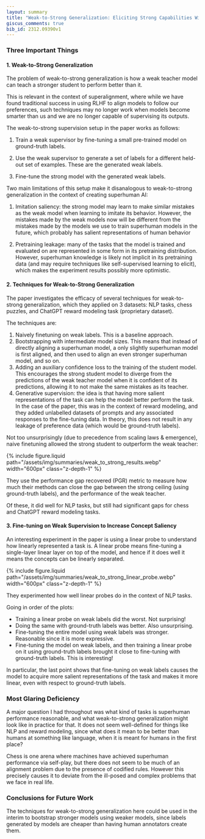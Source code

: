 ```yaml
---
layout: summary
title: "Weak-to-Strong Generalization: Eliciting Strong Capabilities With Weak Supervision"
giscus_comments: true
bib_id: 2312.09390v1
---
```


### Three Important Things

#### 1. Weak-to-Strong Generalization

The problem of weak-to-strong generalization is how a weak teacher model can
teach a stronger student to perform better than it.

This is relevant in the context of superalignment, where
while we have found traditional success in using RLHF to align models
to follow our preferences, such techniques may no longer work when models
become smarter than us and we are no longer capable of supervising its outputs.

The weak-to-strong supervision setup in the paper works as follows:

1. Train a weak supervisor by fine-tuning a small pre-trained model on ground-truth labels.

2. Use the weak supervisor to generate a set of labels for a different held-out
   set of examples. These are the generated weak labels.

3. Fine-tune the strong model with the generated weak labels.

Two main limitations of this setup make it disanalogous to
weak-to-strong generalization in the context of creating superhuman AI:

1. Imitation saliency: the strong model may learn to make similar mistakes as the
   weak model when learning to imitate its behavior. However, the mistakes made by the weak models now will be different from the
   mistakes made by the models we use to train superhuman models
   in the future, which probably has salient representations of human behavior

2. Pretraining leakage: many of the tasks that the model is trained and
   evaluated on are represented in some form in its pretraining distribution.
   However, superhuman knowledge is likely not implicit in its pretraining data
   (and may require techniques like self-supervised learning to elicit), which
   makes the experiment results possibly more optimistic.

#### 2. Techniques for Weak-to-Strong Generalization

The paper investigates the efficacy of several techniques for weak-to-strong
generalization, which they applied on 3 datasets: NLP tasks, chess puzzles, and
ChatGPT reward modeling task (proprietary dataset).

The techniques are:

1. Naively finetuning on weak labels. This is a baseline approach.
2. Bootstrapping with intermediate model sizes. This means that instead of
   directly aligning a superhuman model, a only slightly superhuman model is first aligned, and then used to align an even stronger superhuman model, and so on.
3. Adding an auxiliary confidence loss to the training of the student model.
   This encourages the strong student model to diverge from the predictions of the
   weak teacher model when it is confident of its predictions, allowing it to not make the same mistakes as its teacher.
4. Generative supervision: the idea is that having more salient representations
   of the task can help the model better perform the task. In the case of the paper, this was in the context of reward modeling, and they added unlabelled datasets of prompts and any associated responses
   to the fine-tuning data. In theory, this does not result in any leakage of preference data (which would be ground-truth labels).

Not too unsurprisingly (due to precedence from scaling laws & emergence), naive finetuning allowed the strong
student to outperform the weak teacher:

{% include figure.liquid
    path="/assets/img/summaries/weak_to_strong_results.webp"
    width="600px"
    class="z-depth-1"
%}

They use the performance gap recovered (PGR) metric to measure how much their methods can close the gap between the strong ceiling (using ground-truth labels), and the performance of the weak teacher.

Of these, it did well for NLP tasks, but still had significant gaps for chess and ChatGPT reward modeling tasks.

#### 3. Fine-tuning on Weak Supervision to Increase Concept Saliency

An interesting experiment in the paper is using a linear probe to
understand how linearly represented a task is.
A linear probe means fine-tuning a single-layer linear layer on top of the model,
and hence if it does well it means the concepts can be linearly
separated.

{% include figure.liquid
    path="/assets/img/summaries/weak_to_strong_linear_probe.webp"
    width="600px"
    class="z-depth-1"
%}

They experimented how well linear probes do in the context of NLP tasks.

Going in order of the plots:

- Training a linear probe on weak labels did the worst. Not surprising!
- Doing the same with ground-truth labels was better. Also unsurprising.
- Fine-tuning the entire model using weak labels was stronger. Reasonable since it is more expressive.
- Fine-tuning the model on weak labels, and then training a linear probe on it using ground-truth labels brought it close to fine-tuning with ground-truth labels. This is interesting!

In particular, the last point shows that fine-tuning on weak labels causes the
model to acquire more salient representations of the task and makes it more
linear, even with respect to ground-truth labels.

### Most Glaring Deficiency

A major question I had throughout was what kind of tasks is superhuman
performance reasonable, and what weak-to-strong generalization might look like
in practice for that. It does not seem well-defined for things like NLP and
reward modeling, since what does it mean to be better than humans at something
like language, when it is meant for humans in the first place?

Chess is one arena where machines have achieved superhuman performance via self-play, but there does not seem to be much of
an alignment problem due to the presence of codified rules.
However this precisely causes it to deviate from the ill-posed
and complex problems that we face in real life.

### Conclusions for Future Work

The techniques for weak-to-strong generalization here could be used in the interim to bootstrap stronger models using weaker models,
since labels generated by models are cheaper than having human annotators create them.
